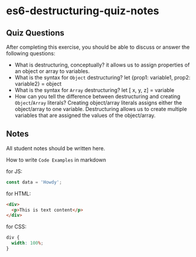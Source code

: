# es6-destructuring-quiz-notes

## Quiz Questions

After completing this exercise, you should be able to discuss or answer the following questions:

- What is destructuring, conceptually?
  it allows us to assign properties of an object or array to variables.
- What is the syntax for `Object` destructuring?
  let {prop1: variable1, prop2: variable2} = object
- What is the syntax for `Array` destructuring?
  let [ x, y, z] = variable
- How can you tell the difference between destructuring and creating `Object`/`Array` literals?
  Creating object/array literals assigns either the object/array to one variable.
  Destructuring allows us to create multiple variables that are assigned the values of the object/array.

## Notes

All student notes should be written here.

How to write `Code Examples` in markdown

for JS:

```javascript
const data = 'Howdy';
```

for HTML:

```html
<div>
  <p>This is text content</p>
</div>
```

for CSS:

```css
div {
  width: 100%;
}
```
